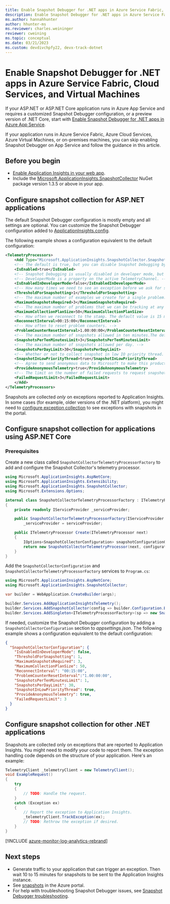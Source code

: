 ```yaml
---
title: Enable Snapshot Debugger for .NET apps in Azure Service Fabric, Cloud Services, and Virtual Machines | Microsoft Docs
description: Enable Snapshot Debugger for .NET apps in Azure Service Fabric, Azure Cloud Services, and Azure Virtual Machines.
ms.author: hannahhunter
author: hhunter-ms
ms.reviewer: charles.weininger
reviewer: cweining
ms.topic: conceptual
ms.date: 03/21/2023
ms.custom: devdivchpfy22, devx-track-dotnet
---
```


# Enable Snapshot Debugger for .NET apps in Azure Service Fabric, Cloud Services, and Virtual Machines

If your ASP.NET or ASP.NET Core application runs in Azure App Service and requires a customized Snapshot Debugger configuration, or a preview version of .NET Core, start with [Enable Snapshot Debugger for .NET apps in Azure App Service](snapshot-debugger-app-service.md).

If your application runs in Azure Service Fabric, Azure Cloud Services, Azure Virtual Machines, or on-premises machines, you can skip enabling Snapshot Debugger on App Service and follow the guidance in this article.

## Before you begin

- [Enable Application Insights in your web app](../app/asp-net.md).
- Include the [Microsoft.ApplicationInsights.SnapshotCollector](https://www.nuget.org/packages/Microsoft.ApplicationInsights.SnapshotCollector) NuGet package version 1.3.5 or above in your app.

## Configure snapshot collection for ASP.NET applications

The default Snapshot Debugger configuration is mostly empty and all settings are optional. You can customize the Snapshot Debugger configuration added to [ApplicationInsights.config](../app/configuration-with-applicationinsights-config.md).

The following example shows a configuration equivalent to the default configuration:

```xml
<TelemetryProcessors>
    <Add Type="Microsoft.ApplicationInsights.SnapshotCollector.SnapshotCollectorTelemetryProcessor, Microsoft.ApplicationInsights.SnapshotCollector">
    <!-- The default is true, but you can disable Snapshot Debugging by setting it to false -->
    <IsEnabled>true</IsEnabled>
    <!-- Snapshot Debugging is usually disabled in developer mode, but you can enable it by setting this to true. -->
    <!-- DeveloperMode is a property on the active TelemetryChannel. -->
    <IsEnabledInDeveloperMode>false</IsEnabledInDeveloperMode>
    <!-- How many times we need to see an exception before we ask for snapshots. -->
    <ThresholdForSnapshotting>1</ThresholdForSnapshotting>
    <!-- The maximum number of examples we create for a single problem. -->
    <MaximumSnapshotsRequired>3</MaximumSnapshotsRequired>
    <!-- The maximum number of problems that we can be tracking at any time. -->
    <MaximumCollectionPlanSize>50</MaximumCollectionPlanSize>
    <!-- How often we reconnect to the stamp. The default value is 15 minutes.-->
    <ReconnectInterval>00:15:00</ReconnectInterval>
    <!-- How often to reset problem counters. -->
    <ProblemCounterResetInterval>1.00:00:00</ProblemCounterResetInterval>
    <!-- The maximum number of snapshots allowed in ten minutes.The default value is 1. -->
    <SnapshotsPerTenMinutesLimit>3</SnapshotsPerTenMinutesLimit>
    <!-- The maximum number of snapshots allowed per day. -->
    <SnapshotsPerDayLimit>30</SnapshotsPerDayLimit>
    <!-- Whether or not to collect snapshot in low IO priority thread. The default value is true. -->
    <SnapshotInLowPriorityThread>true</SnapshotInLowPriorityThread>
    <!-- Agree to send anonymous data to Microsoft to make this product better. -->
    <ProvideAnonymousTelemetry>true</ProvideAnonymousTelemetry>
    <!-- The limit on the number of failed requests to request snapshots before the telemetry processor is disabled. -->
    <FailedRequestLimit>3</FailedRequestLimit>
    </Add>
</TelemetryProcessors>
```

Snapshots are collected _only_ on exceptions reported to Application Insights. In some cases (for example, older versions of the .NET platform), you might need to [configure exception collection](../app/asp-net-exceptions.md#exceptions) to see exceptions with snapshots in the portal.


## Configure snapshot collection for applications using ASP.NET Core

### Prerequisites

Create a new class called `SnapshotCollectorTelemetryProcessorFactory` to add and configure the Snapshot Collector's telemetry processor.

```csharp
using Microsoft.ApplicationInsights.AspNetCore;
using Microsoft.ApplicationInsights.Extensibility;
using Microsoft.ApplicationInsights.SnapshotCollector;
using Microsoft.Extensions.Options;

internal class SnapshotCollectorTelemetryProcessorFactory : ITelemetryProcessorFactory
{
    private readonly IServiceProvider _serviceProvider;

    public SnapshotCollectorTelemetryProcessorFactory(IServiceProvider serviceProvider) =>
        _serviceProvider = serviceProvider;

    public ITelemetryProcessor Create(ITelemetryProcessor next)
    {
        IOptions<SnapshotCollectorConfiguration> snapshotConfigurationOptions = _serviceProvider.GetRequiredService<IOptions<SnapshotCollectorConfiguration>>();
        return new SnapshotCollectorTelemetryProcessor(next, configuration: snapshotConfigurationOptions.Value);
    }
}
```

Add the `SnapshotCollectorConfiguration` and `SnapshotCollectorTelemetryProcessorFactory` services to `Program.cs`:

```csharp
using Microsoft.ApplicationInsights.AspNetCore;
using Microsoft.ApplicationInsights.SnapshotCollector;

var builder = WebApplication.CreateBuilder(args);

builder.Services.AddApplicationInsightsTelemetry();
builder.Services.AddSnapshotCollector(config => builder.Configuration.Bind(nameof(SnapshotCollectorConfiguration), config));
builder.Services.AddSingleton<ITelemetryProcessorFactory>(sp => new SnapshotCollectorTelemetryProcessorFactory(sp));
```

If needed, customize the Snapshot Debugger configuration by adding a `SnapshotCollectorConfiguration` section to *appsettings.json*. The following example shows a configuration equivalent to the default configuration:

```json
{
  "SnapshotCollectorConfiguration": {
    "IsEnabledInDeveloperMode": false,
    "ThresholdForSnapshotting": 1,
    "MaximumSnapshotsRequired": 3,
    "MaximumCollectionPlanSize": 50,
    "ReconnectInterval": "00:15:00",
    "ProblemCounterResetInterval":"1.00:00:00",
    "SnapshotsPerTenMinutesLimit": 1,
    "SnapshotsPerDayLimit": 30,
    "SnapshotInLowPriorityThread": true,
    "ProvideAnonymousTelemetry": true,
    "FailedRequestLimit": 3
  }
}
```

## Configure snapshot collection for other .NET applications

Snapshots are collected only on exceptions that are reported to Application Insights. You might need to modify your code to report them. The exception handling code depends on the structure of your application. Here's an example:

```csharp
TelemetryClient _telemetryClient = new TelemetryClient();
void ExampleRequest()
{
    try
    {
        // TODO: Handle the request.
    }
    catch (Exception ex)
    {
        // Report the exception to Application Insights.
        _telemetryClient.TrackException(ex);
        // TODO: Rethrow the exception if desired.
    }
}
```

[!INCLUDE [azure-monitor-log-analytics-rebrand](../../../includes/azure-monitor-instrumentation-key-deprecation.md)]

## Next steps

- Generate traffic to your application that can trigger an exception. Then wait 10 to 15 minutes for snapshots to be sent to the Application Insights instance.
- See [snapshots](snapshot-debugger-data.md?toc=/azure/azure-monitor/toc.json#view-snapshots-in-the-portal) in the Azure portal.
- For help with troubleshooting Snapshot Debugger issues, see [Snapshot Debugger troubleshooting](snapshot-debugger-troubleshoot.md).
